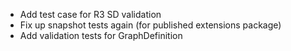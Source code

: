 * Add test case for R3 SD validation
* Fix up snapshot tests again (for published extensions package)
* Add validation tests for GraphDefinition

